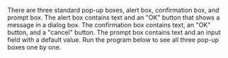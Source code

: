 There are three standard pop-up boxes, alert box, confirmation box, and prompt box. The alert box contains text and an "OK" button that shows a message in a dialog box. The confirmation box contains text, an "OK" button, and a "cancel" button. The prompt box contains text and an input field with a default value. Run the program below to see all three pop-up boxes one by one.